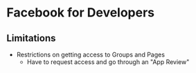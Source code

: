 # Facebook for Developers

## Limitations

* Restrictions on getting access to Groups and Pages
  * Have to request access and go through an "App Review"


